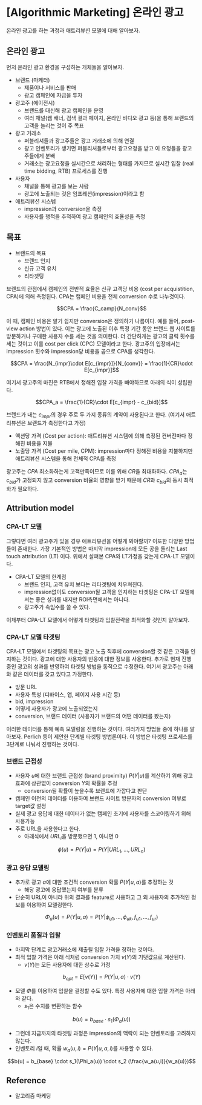 # [Algorithmic Marketing] 온라인 광고


온라인 광고를 하는 과정과 애트리뷰션 모델에 대해 알아보자.

<!--more-->

## 온라인 광고
먼저 온라인 광고 환경을 구성하는 개체들을 알아보자.
- 브랜드 (마케터)
    - 제품이나 서비스를 판매
    - 광고 캠페인에 자금을 투자
- 광고주 (에이전시)
    - 브랜드를 대신해 광고 캠페인을 운영
    - 여러 채널(웹 배너, 검색 결과 페이지, 온라인 비디오 광고 등)을 통해 브랜드의 고객을 늘리는 것이 주 목표
- 광고 거래소
    - 퍼블리셔들과 광고주들은 광고 거래소에 의해 연결
    - 광고 인벤토리가 생기면 퍼블리셔들로부터 광고요청을 받고 이 요청들을 광고주들에게 분배
    - 거래소는 광고요청을 실시간으로 처리하는 형태를 가지므로 실시간 입찰 (real time bidding, RTB) 프로세스를 진행
- 사용자
    - 채널을 통해 광고를 보는 사람
    - 광고에 노출되는 것은 임프레션(impression)이라고 함
- 애트리뷰션 시스템
    - impression과 conversion을 측정
    - 사용자를 행적을 추적하여 광고 캠페인의 효율성을 측정

## 목표
- 브랜드의 목표
    - 브랜드 인지
    - 신규 고객 유치
    - 리타겟팅

브랜드의 관점에서 캠페인의 전반적 효율은 신규 고객당 비용 (cost per acquistition, CPA)에 의해 측정된다. CPA는 캠페인 비용을 전체 conversion 수로 나누것이다.

$$CPA = \frac{C_camp}{N_conv}$$

이 때, 캠페인 비용은 알기 쉽지만 conversion은 정의하기 나름이다. 예를 들어, post-view action 방법이 있다. 이는 광고에 노출된 이후 특정 기간 동안 브랜드 웹 사이트를 방문하거나 구매한 사용자 수를 세는 것을 의미한다. 더 간단하게는 광고의 클릭 횟수를 세는 것이고 이를 cost per click (CPC) 모델이라고 한다. 광고주의 입장에서는 impression 횟수와 impression당 비용을 곱으로 CPA를 생각한다.

$$CPA = \frac{N_{impr}\cdot E[c_{impr}]}{N_{conv}} = \frac{1}{CR}\cdot E[c_{impr}]$$

여기서 광고주의 마진은 RTB에서 정해진 입찰 가격을 빼야하므로 아래의 식이 성립한다.

$$CPA_a = \frac{1}{CR}\cdot E[c_{impr} - c_{bid}]$$

브랜드가 내는 $c_{impr}$의 경우 주로 두 가지 종류의 계약이 사용된다고 한다. (여기서 애트리뷰션은 브랜드가 측정한다고 가정)
- 액션당 가격 (Cost per action): 애트리뷰션 시스템에 의해 측정된 컨버전마다 정해진 비용을 지불
- 노출당 가격 (Cost per mile, CPM): impression마다 정해진 비용을 지불하지만 애트리뷰션 시스템을 통해 전체적 CPA를 측정

광고주는 $CPA$ 최소화하는게 고객만족이므로 이를 위해 $CR$을 최대화하다. $CPA_a$는 $c_{bid}$가 고정되지 않고 conversion 비율의 영향을 받기 때문에 $CR$과 $c_{bid}$의 동시 최적화가 필요하다.

## Attribution model
### CPA-LT 모델
그렇다면 여러 광고주가 있을 경우 애트리뷰션을 어떻게 봐야할까? 이또한 다양한 방법들이 존재한다. 가장 기본적인 방법은 마지막 impression에 모든 공을 돌리는 Last touch attribution (LT) 이다. 위에서 살펴본 CPA와 LT가정을 갖는게 CPA-LT 모델이다.
- CPA-LT 모델의 한계점
    - 브랜드 인지, 고객 유치 보다는 리타겟팅에 치우쳐진다.
    - impression없이도 conversion될 고객을 인지하는 타겟팅은 CPA-LT 모델에서는 좋은 성과를 내지만 ROI측면에서는 아니다.
    - 광고주가 속임수를 쓸 수 있다.

이제부터 CPA-LT 모델에서 어떻게 타겟팅과 입찰전략을 최적화할 것인지 알아보자.

### CPA-LT 모델 타겟팅
CPA-LT 모델에서 타겟팅의 목표는 광고 노출 직후에 conversion할 것 같은 고객을 인지하는 것이다. 광고에 대한 사용자의 반응에 대한 정보를 사용한다. 추가로 현재 진행 중인 광고의 성과를 반영하여 타겟팅 방법을 동적으로 수정한다. 여기서 광고주는 아래와 같은 데이터를 갖고 있다고 가정한다.
- 방문 URL
- 사용자 특성 (디바이스, 앱, 페이지 사용 시간 등)
- bid, impression
- 어떻게 사용자가 광고에 노출되었는지
- conversion, 브랜드 데이터 (사용자가 브랜드의 어떤 데이터를 봤는지)

이러한 데이터를 통해 예측 모델링을 진행하는 것이다. 여러가지 방법들 중에 하나를 알아보자. Perlich 등이 제안한 단계별 타겟팅 방법론이다. 이 방법은 타겟팅 프로세스를 3단계로 나눠서 진행하는 것이다.

### 브랜드 근접성
- 사용자 $u$에 대한 브랜드 근접성 (brand proximity) $P(Y|u)$를 계산하기 위해 광고 효과에 상관없이 conversion $Y$의 확률을 추정
    - conversion될 확률이 높을수록 브랜드에 가깝다고 판단
- 캠페인 이전의 데이터를 이용하여 브랜드 사이트 방문자의 conversion 여부로 target값 설정
- 실제 광고 응답에 대한 데이터가 없는 캠페인 초기에 사용자를 스코어링하기 위해 사용가능
- 주로 URL을 사용한다고 한다.
    - 아래식에서 $URL_i$을 방문했으면 1, 아니면 0

$$\phi(u) = P(Y|u) = P(Y|URL_1,...,URL_n)$$

### 광고 응답 모델링
- 추가로 광고 $a$에 대한 조건적 conversion 확률 $P(Y|u,a)$를 추정하는 것
    - 해당 광고에 응답했는지 여부를 분류
- 단순히 URL이 아니라 위의 결과를 feature로 사용하고 그 외 사용자의 추가적인 정보를 이용하여 모델링한다.

$$\Phi_a(u) = P(Y|u,a)=P(Y|\phi_{u1},...,\phi_{uk},f_{u1},...,f_{ur})$$

### 인벤토리 품질과 입찰
- 마지막 단계로 광고거래소에 제출될 입찰 가격을 정하는 것이다.
- 최적 입찰 가격은 아래 식처럼 conversion 가치 $v(Y)$의 기댓값으로 계산된다.
    - $v(Y)$는 모든 사용자에 대한 상수로 가정

$$b_{opt} = E[v(Y)] = P(Y|u,a)\cdot v(Y)$$

- 모델 $\Phi$를 이용하여 입찰을 결정할 수도 있다. 특정 사용자에 대한 입찰 가격은 아래와 같다.
    - $s_1$은 수치를 변환하는 함수

$$b(u) = b_{base} \cdot s_1(\Phi_a(u))$$

- 그런데 지금까지의 타겟팅 과정은 impression의 맥락이 되는 인벤토리를 고려하지 않는다.
- 인벤토리 $i$일 때, 확률 $w_a(u,i) = P(Y|u,a,i)$를 사용할 수 있다.

$$b(u) = b_{base} \cdot s_1(\Phi_a(u)) \cdot s_2 (\frac{w_a(u,i)}{w_a(u)})$$

## Reference
- 알고리즘 마케팅
